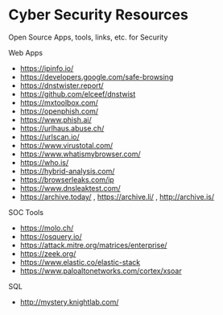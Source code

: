 # Cyber Security Resources
Open Source Apps, tools, links, etc. for Security

Web Apps
- https://ipinfo.io/
- https://developers.google.com/safe-browsing
- https://dnstwister.report/
- https://github.com/elceef/dnstwist
- https://mxtoolbox.com/
- https://openphish.com/
- https://www.phish.ai/
- https://urlhaus.abuse.ch/
- https://urlscan.io/
- https://www.virustotal.com/
- https://www.whatismybrowser.com/
- https://who.is/
- https://hybrid-analysis.com/
- https://browserleaks.com/ip
- https://www.dnsleaktest.com/
- https://archive.today/ , https://archive.li/ , http://archive.is/

SOC Tools
- https://molo.ch/
- https://osquery.io/
- https://attack.mitre.org/matrices/enterprise/
- https://zeek.org/
- https://www.elastic.co/elastic-stack
- https://www.paloaltonetworks.com/cortex/xsoar

SQL
- http://mystery.knightlab.com/
